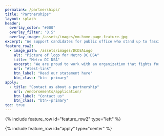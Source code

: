 ```yaml
---
permalink: /partnerships/
title: "Partnerships"
layout: splash
header:
  overlay_color: "#000"
  overlay_filter: "0.5"
  overlay_image: /assets/images/mm-home-page-feature.jpg
excerpt: "We support candidates for public office who stand up to fascism, demand equal access to housing, and ensure a just transition. Below are candidates we have endorsed."
feature_row2:
  - image_path: /assets/images/DCDSALogo
    alt: "Picture of logo for Metro DC DSA"
    title: "Metro DC DSA"
    excerpt: 'We are proud to work with an organization that fights for housing as a right, thwarts fascism, and organizes democratic workplaces.'
    url: "#test-link"
    btn_label: "Read our statement here"
    btn_class: "btn--primary"
apply:
  - title: "Contact us about a partnership"
    url: /endorsements/application/
    btn_label: "Contact us"
    btn_class: "btn--primary"
toc: true
---
```

{% include feature_row id="feature_row2" type="left" %}

{% include feature_row id="apply" type="center" %}
